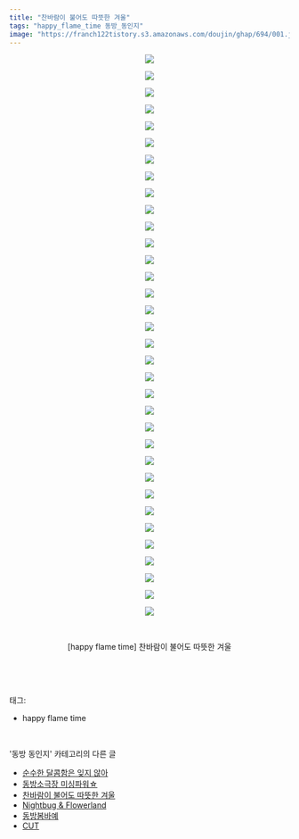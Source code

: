 ```yaml
---
title: "찬바람이 불어도 따뜻한 겨울"
tags: "happy_flame_time 동방_동인지"
image: "https://franch122tistory.s3.amazonaws.com/doujin/ghap/694/001.jpg"
---
```

<div class="article">
<p style="text-align: center; clear: none; float: none;"><img src="{{ site.imgserver8 }}/ghap/694/001.jpg"/></p>
<p style="text-align: center; clear: none; float: none;"><img src="{{ site.imgserver8 }}/ghap/694/002.jpg"/></p>
<p style="text-align: center; clear: none; float: none;"><img src="{{ site.imgserver8 }}/ghap/694/003.jpg"/></p>
<p style="text-align: center; clear: none; float: none;"><img src="{{ site.imgserver8 }}/ghap/694/004.jpg"/></p>
<p style="text-align: center; clear: none; float: none;"><img src="{{ site.imgserver8 }}/ghap/694/005.jpg"/></p>
<p style="text-align: center; clear: none; float: none;"><img src="{{ site.imgserver8 }}/ghap/694/006.jpg"/></p>
<p style="text-align: center; clear: none; float: none;"><img src="{{ site.imgserver8 }}/ghap/694/007.jpg"/></p>
<p style="text-align: center; clear: none; float: none;"><img src="{{ site.imgserver8 }}/ghap/694/008.jpg"/></p>
<p style="text-align: center; clear: none; float: none;"><img src="{{ site.imgserver8 }}/ghap/694/009.jpg"/></p>
<p style="text-align: center; clear: none; float: none;"><img src="{{ site.imgserver8 }}/ghap/694/010.jpg"/></p>
<p style="text-align: center; clear: none; float: none;"><img src="{{ site.imgserver8 }}/ghap/694/011.jpg"/></p>
<p style="text-align: center; clear: none; float: none;"><img src="{{ site.imgserver8 }}/ghap/694/012.jpg"/></p>
<p style="text-align: center; clear: none; float: none;"><img src="{{ site.imgserver8 }}/ghap/694/013.jpg"/></p>
<p style="text-align: center; clear: none; float: none;"><img src="{{ site.imgserver8 }}/ghap/694/014.jpg"/></p>
<p style="text-align: center; clear: none; float: none;"><img src="{{ site.imgserver8 }}/ghap/694/015.jpg"/></p>
<p style="text-align: center; clear: none; float: none;"><img src="{{ site.imgserver8 }}/ghap/694/016.jpg"/></p>
<p style="text-align: center; clear: none; float: none;"><img src="{{ site.imgserver8 }}/ghap/694/017.jpg"/></p>
<p style="text-align: center; clear: none; float: none;"><img src="{{ site.imgserver8 }}/ghap/694/018.jpg"/></p>
<p style="text-align: center; clear: none; float: none;"><img src="{{ site.imgserver8 }}/ghap/694/019.jpg"/></p>
<p style="text-align: center; clear: none; float: none;"><img src="{{ site.imgserver8 }}/ghap/694/020.jpg"/></p>
<p style="text-align: center; clear: none; float: none;"><img src="{{ site.imgserver8 }}/ghap/694/021.jpg"/></p>
<p style="text-align: center; clear: none; float: none;"><img src="{{ site.imgserver8 }}/ghap/694/022.jpg"/></p>
<p style="text-align: center; clear: none; float: none;"><img src="{{ site.imgserver8 }}/ghap/694/023.jpg"/></p>
<p style="text-align: center; clear: none; float: none;"><img src="{{ site.imgserver8 }}/ghap/694/024.jpg"/></p>
<p style="text-align: center; clear: none; float: none;"><img src="{{ site.imgserver8 }}/ghap/694/025.jpg"/></p>
<p style="text-align: center; clear: none; float: none;"><img src="{{ site.imgserver8 }}/ghap/694/026.jpg"/></p>
<p style="text-align: center; clear: none; float: none;"><img src="{{ site.imgserver8 }}/ghap/694/027.jpg"/></p>
<p style="text-align: center; clear: none; float: none;"><img src="{{ site.imgserver8 }}/ghap/694/028.jpg"/></p>
<p style="text-align: center; clear: none; float: none;"><img src="{{ site.imgserver8 }}/ghap/694/029.jpg"/></p>
<p style="text-align: center; clear: none; float: none;"><img src="{{ site.imgserver8 }}/ghap/694/030.jpg"/></p>
<p style="text-align: center; clear: none; float: none;"><img src="{{ site.imgserver8 }}/ghap/694/031.jpg"/></p>
<p style="text-align: center; clear: none; float: none;"><img src="{{ site.imgserver8 }}/ghap/694/032.jpg"/></p>
<p style="text-align: center; clear: none; float: none;"><img src="{{ site.imgserver8 }}/ghap/694/033.jpg"/></p>
<p style="text-align: center; clear: none; float: none;"><img src="{{ site.imgserver8 }}/ghap/694/034.jpg"/></p>
<p style="text-align: center; clear: none; float: none;"><br/></p>
<p style="text-align: center; clear: none; float: none;">[happy flame time] 찬바람이 불어도 따뜻한 겨울</p>
<p><br/></p>
</div><br/>
<div class="tagTrail">
<p>태그: </p>
<ul>
<li>happy flame time</li>
</ul>
</div><br/>
<div class="another">
<p>'동방 동인지' 카테고리의 다른 글</p>
<ul>
<li><a href="/ghap_696">순수한 달콤함은 잊지 않아</a></li>
<li><a href="/ghap_695">동방소극장 미싱파워☆</a></li>
<li><a href="/ghap_694">찬바람이 불어도 따뜻한 겨울</a></li>
<li><a href="/ghap_693">Nightbug &amp; Flowerland</a></li>
<li><a href="/ghap_692">동방봄바예</a></li>
<li><a href="/ghap_691">CUT</a></li>
</ul>
</div><br/>
<div class="cb_module cb_fluid">
<div class="cb_wrt cb_profile">
</div><!-- commentList close -->
</div><br/>
